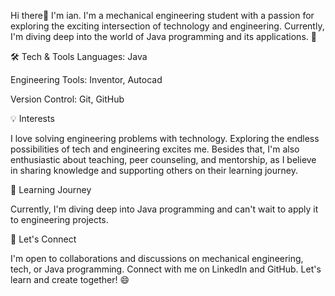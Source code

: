 Hi there👋 I'm ian.
I'm a mechanical engineering student with a passion for exploring the exciting intersection of technology and engineering. Currently, I'm diving deep into the world of Java programming and its applications. 🚀

🛠️ Tech & Tools
Languages: Java

Engineering Tools: Inventor, Autocad

Version Control: Git, GitHub

💡 Interests

I love solving engineering problems with technology. Exploring the endless possibilities of tech and engineering excites me. Besides that, I'm also enthusiastic about teaching, peer counseling, and mentorship, as I believe in sharing knowledge and supporting others on their learning journey.

🌱 Learning Journey

Currently, I'm diving deep into Java programming and can't wait to apply it to engineering projects.

🤝 Let's Connect

I'm open to collaborations and discussions on mechanical engineering, tech, or Java programming. Connect with me on LinkedIn and GitHub. Let's learn and create together! 😄
